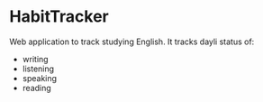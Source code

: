 # HabitTracker

Web application to track studying English.
It tracks dayli status of:
- writing
- listening
- speaking
- reading
